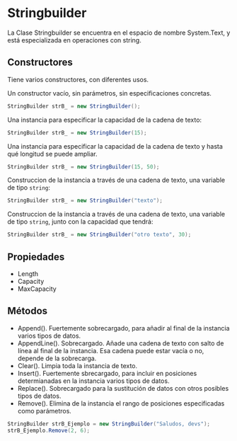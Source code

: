# Stringbuilder

La Clase Stringbuilder se encuentra en el espacio de nombre System.Text, y está especializada en operaciones con string.

## Constructores

Tiene varios constructores, con diferentes usos.

Un constructor vacío, sin parámetros, sin especificaciones concretas.

```cs
StringBuilder strB_ = new StringBuilder();
```

Una instancia para especificar la capacidad de la cadena de texto:

```cs
StringBuilder strB_ = new StringBuilder(15);
```

Una instancia para especificar la capacidad de la cadena de texto y hasta qué longitud se puede ampliar.

```cs
StringBuilder strB_ = new StringBuilder(15, 50);
```

Construccion de la instancia a través de una cadena de texto, una variable de tipo `string`:

```cs
StringBuilder strB_ = new StringBuilder("texto");
```

Construccion de la instancia a través de una cadena de texto, una variable de tipo `string`, junto con la capacidad que tendrá:

```cs
StringBuilder strB_ = new StringBuilder("otro texto", 30);
```

## Propiedades

* Length
* Capacity
* MaxCapacity

## Métodos

* Append(). Fuertemente sobrecargado, para añadir al final de la instancia varios tipos de datos.
* AppendLine(). Sobrecargado. Añade una cadena de texto con salto de línea al final de la instancia. Esa cadena puede estar vacía o no, depende de la sobrecarga.
* Clear(). Limpia toda la instancia de texto.
* Insert(). Fuertemente sbrecargado, para incluir en posiciones determianadas en la instancia varios tipos de datos.
* Replace(). Sobrecargado para la sustitución de datos con otros posibles tipos de datos.
* Remove(). Elimina de la instancia el rango de posiciones especificadas como parámetros.

```cs
StringBuilder strB_Ejemplo = new StringBuilder("Saludos, devs");
strB_Ejemplo.Remove(2, 6);
```
